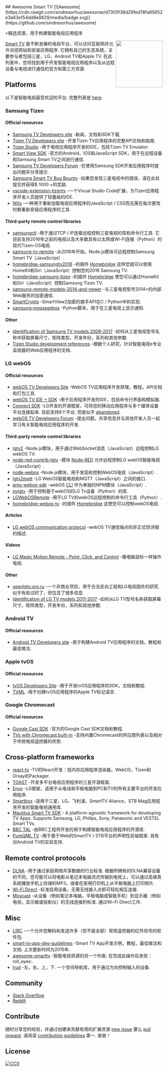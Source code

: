 <div class="github-widget" data-repo="vitalets/awesome-smart-tv"></div>
<script async src="https://pagead2.googlesyndication.com/pagead/js/adsbygoogle.js"></script><ins class="adsbygoogle" style="display:block" data-ad-client="ca-pub-6890694312814945" data-ad-slot="5473692530" data-ad-format="auto"  data-full-width-responsive="true"></ins><script>(adsbygoogle = window.adsbygoogle || []).push({});</script>
## Awesome Smart TV [![Awesome](https://cdn.rawgit.com/sindresorhus/awesome/d7305f38d29fed78fa85652e3a63e154dd8e8829/media/badge.svg)](https://github.com/sindresorhus/awesome)

&gt;精选资源，用于构建智能电视应用程序

<a href="https://raw.githubusercontent.com/vitalets/awesome-smart-tv"><img align="right" width="150" src="https://user-images.githubusercontent.com/1473072/27913047-7c3a5e60-6267-11e7-8bd1-bef2bf3cd753.png"/></a>

[Smart TV](https://en.wikipedia.org/wiki/Smart_TV)  是不断发展的电视平台，可以访问互联网并允许浏览网站和安装应用程序.  它拥有自己的生态系统，主要参与者包括三星，LG，Android TV和Apple TV.  在此列表中，您将找到用于开发智能电视应用程序以及从远程设备与电视进行通信的官方和第三方资源.


## Platforms
 以下是智能电视最受欢迎的平台.  完整列表是 [here](https://en.wikipedia.org/wiki/List_of_smart_TV_platforms_and_middleware_software).

### Samsung Tizen
#### Official resources
* [Samsung TV Developers site](http://developer.samsung.com/tv) -新闻，文档和SDK下载.
* [Tizen TV Developers site](https://developer.tizen.org/tizen/tv) -开发Tizen TV应用程序的完整API文档和指南.
* [Tizen Studio](https://developer.tizen.org/development/tizen-studio/download) -用于电视应用程序开发的IDE，包括Tizen TV Emulator.
* [Smart View SDK](http://developer.samsung.com/tv/develop/extension-libraries/smart-view-sdk/download/) -官方的Android，IOS和JavaScript SDK，用于在远程设备和Samsung Smart TV之间进行通信.
* [Samsung TV Developers Forum](http://developer.samsung.com/forum/?topCtgy=06) -在使用Samsung SDK开发应用程序时提出问题并分享提示.
* [Samsung Smart TV Bug Bounty](https://samsungtvbounty.com) -如果您发现三星电视中的错误，请在此处提交并获得$ 1000 +的奖励.
* [vscode-extension-tizentv](https://marketplace.visualstudio.com/items?itemName=tizensdk.tizentv) -一个Visual Studio Code扩展，为Tizen应用程序开发人员提供了轻量级的IDE.
* [Wits](https://github.com/Samsung/Wits) -一种用于重新加载电视应用程序的JavaScript / CSS而无需在每次更改时都重新安装应用程序的工具.

#### Third-party remote control libraries
* [samsungctl](https://github.com/Ape/samsungctl)  -用于通过TCP / IP连接远程控制三星电视的库和命令行工具.  它目前支持2016年之前的电视以及大多数具有以太网或Wi-Fi连接（Python）的现代Tizen-OS电视.
* [samsung-tv-remote](https://github.com/Badisi/samsung-tv-remote) -从2016年开始，Node.js模块可远程控制Samsung Smart TV（JavaScript）.
* [homebridge-samsungtv2016](https://github.com/kyleaa/homebridge-samsungtv2016) -的插件 [Homebridge](https://github.com/nfarina/homebridge) 这样您就可以使用HomeKit和Siri（JavaScript）控制您的2016 Samsung TV.
* [homebridge-samsung-tizen](https://github.com/tavicu/homebridge-samsung-tizen) -的插件 [Homebridge](https://github.com/nfarina/homebridge) 使您可以通过HomeKit和Siri（JavaScript）控制Samsung Tizen TV.
* [samsung-remote-models-2014-and-newer](https://github.com/tdudek/samsung-remote-models-2014-and-newer) -与三星电视型号2014+的内部Web服务的加密通信.
* [SmartCrypto](https://github.com/sectroyer/SmartCrypto) -SmartView2加密的握手API在C / Python中的实现.
* [samsung-messagebox](https://github.com/shantanugoel/samsung-messagebox) -Python脚本，用于在三星电视上显示通知.

#### Other
* [Identification of Samsung TV models 2008-2017](http://en.tab-tv.com/?page_id=7123) -如何从三星电视型号名称中获取屏幕尺寸，矩阵类型，开发年份，系列和其他参数.
* [Tizen Studio development references](https://github.com/claromes/tizenstudio) -根据个人研究，针对智能电视e专业监视器的Web应用程序的文档.

### LG webOS
#### Official resources
* [webOS TV Developers Site](http://webostv.developer.lge.com) -WebOS TV应用程序开发原理，教程，API文档和打包工具.
* [webOS TV IDE + SDK](http://webostv.developer.lge.com/sdk/download/download-sdk/) -用于应用程序开发的IDE，包括命令行界面和模拟器.
* [Connect SDK](http://www.svlconnectsdk.com/)  -LG开发的开源框架，可将您的移动应用程序与多个媒体设备平台连接起来.  目前支持8个平台.  但是似乎 [abandoned](https://github.com/ConnectSDK/Connect-SDK-Android/issues/364).
* [webOS TV Developers Forum](http://developer.lge.com/community/forums/RetrieveForumList.dev?prodTypeCode=TV) -提出问题，共享信息并与其他开发人员一起学习有关智能电视应用程序的开发.

#### Third-party remote control libraries
* [lgtv2](https://github.com/hobbyquaker/lgtv2) -Node.js模块，用于通过WebSocket消息（JavaScript）远程控制LG webOS TV.
* [node-red-contrib-lgtv](https://github.com/hobbyquaker/node-red-contrib-lgtv) -模块 [Node-RED](https://nodered.org) 允许远程控制LG webOS智能电视（JavaScript）.
* [node-webos](https://github.com/WeeJeWel/node-webos) -Node.js模块，用于发现和控制WebOS电视（JavaScript）.
* [lgtv2mqtt](https://github.com/hobbyquaker/lgtv2mqtt) -LG WebOS智能电视和MQTT（JavaScript）之间的接口.
* [ares-webos-sdk](https://github.com/stevenvong/ares-webos-sdk) -webOS [CLI](http://webostv.developer.lge.com/sdk/using-webos-tv-cli/) 作为单独的NPM模块（JavaScript）.
* [pylgtv](https://github.com/TheRealLink/pylgtv) -用于控制基于webOS的LG Tv设备（Python）的库.
* [LGWebOSRemote](https://github.com/klattimer/LGWebOSRemote) -用于LG TV的webOS远程控制的命令行工具（Python）.
* [homebridge-webos-tv](https://github.com/merdok/homebridge-webos-tv) -的插件 [Homebridge](https://github.com/nfarina/homebridge) 这使您可以控制webOS电视.

#### Articles
* [LG webOS communication protocol](https://mym.hackpad.com/ep/pad/static/rLlshKkzdNj) -webOS TV通信端点的非正式但详细的描述.

#### Videos
* [LG Magic Motion Remote - Point, Click, and Control](https://youtu.be/yxu0G7jM_us) -像电脑鼠标一样操作电视.

#### Other
* [openlgtv.org.ru](http://openlgtv.org.ru)  -一个非商业项目，用于合法反向工程和LG电视固件的研究.  似乎有些过时了，但包含了很多信息.
* [Identification of LG TV models 2011-2017](http://en.tab-tv.com/?page_id=7111) -如何从LG TV型号名称获取屏幕尺寸，矩阵类型，开发年份，系列和其他参数.

### Android TV
#### Official resources
* [Android TV Developers site](https://developer.android.com/training/tv/start/start.html) -用于构建Android TV应用程序的文档，教程和最佳做法.

### Apple tvOS
#### Official resources
* [tvOS Developers Site](https://developer.apple.com/tvos/) -用于开发tvOS应用程序的SDK，文档和教程.
* [TVML](https://developer.apple.com/documentation/tvml) -用于创建tvOS应用程序的Apple TV标记语言.

### Google Chromecast
#### Official resources
* [Google Cast SDK](https://developers.google.com/cast/) -官方的Google Cast SDK文档和教程.
* [TVs with Chromecast built-in](https://www.google.com/chromecast/built-in/tv/) -支持内置Chromecast的供应商列表以及相对于传统电视遥控器的优势.

## Cross-platform frameworks
* [react-tv](https://github.com/raphamorim/react-tv) -TV的React开发：低内存应用程序渲染器，WebOS，Tizen和Orsay的Packager.
* [TOAST](http://developer.samsung.com/tv/develop/extension-libraries/toast/) -开发多平台电视应用程序的三星开源框架.
* [Enyo](http://enyojs.com) -LG框架，适用于从电话和平板电脑到PC和TV的所有主要平台的开发应用程序.
* [Smartbox](https://github.com/immosmart/smartbox) -适用于三星，LG，飞利浦，SmartTV Aliance，STB Mag应用程序开发的智能电视通用库.
* [Mautilus Smart TV SDK](https://github.com/mautilus/sdk) - A platform-agnostic framework for developing TV Apps. Supports Samsung, LG, Philips, Sony, Panasonic and VESTEL Smart TVs.
* [BBC TAL](https://bbc.github.io/tal/) -由BBC工程师开发的用于构建智能电视应用程序的开源库.
* [PureQML TV](https://github.com/pureqml/qmlcore-tv)  -用于基于Web的SmartTV / STB平台的声明性前端框架.  具有对Android TV的实验支持.

## Remote control protocols
* [DLNA](https://en.wikipedia.org/wiki/Digital_Living_Network_Alliance)  -用于通过家庭网络共享数据的行业标准.  根据所拥有的DLNA兼容设备的不同，您可能可以将电影从笔记本电脑流式传输到电视上，可以通过高保真系统播放手机上存储的MP3，或者在家用打印机上从平板电脑上打印照片.
* [Wi-Fi Direct](https://en.wikipedia.org/wiki/Wi-Fi_Direct) -标准启用设备，无需无线接入点即可轻松相互连接.
* [Miracast](https://en.wikipedia.org/wiki/Miracast)  -从设备（例如笔记本电脑，平板电脑或智能手机）到显示器（例如电视，显示器或投影仪）的无线连接的标准.  通过Wi-Fi Direct工作.

## Misc
* [LIRC](http://lirc.org) -一个允许您解码和发送许多（但不是全部）常用遥控器的红外信号的软件包.
* [smart-tv-app-dev-guidelines](https://github.com/ruiposse/smart-tv-app-dev-guidelines)  -Smart TV App开发示例，教程，最佳做法和文档.  上次更新时间为2015年.
* [awesome-smarttv](https://github.com/linuxenko/awesome-smarttv)  -智能电视资源的另一个列表.  在完成此操作后发现：roll_eyes:.
* [lrud](https://github.com/stuart-williams/lrud)  -左，右，上，下.  一个空间导航库，用于通过方向控制输入的设备.

## Community
* [Stack Overflow](http://stackoverflow.com/questions/tagged/smart-tv)
* [Reddit](https://www.reddit.com/r/smarttv)

## Contribute
随时分享您的经验，并通过创建来贡献有用的扩展资源 [new issue](https://github.com/vitalets/awesome-smart-tv/issues) 要么 [pull request](https://github.com/vitalets/awesome-smart-tv/pulls).
请阅读 [contribution guidelines](https://github.com/vitalets/awesome-smart-tv/blob/master/CONTRIBUTING.md)  第一.  谢谢！

## License
[![CC0](http://mirrors.creativecommons.org/presskit/buttons/88x31/svg/cc-zero.svg)](https://creativecommons.org/publicdomain/zero/1.0/)
